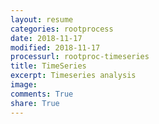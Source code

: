 ```yaml
---
layout: resume
categories: rootprocess
date: 2018-11-17
modified: 2018-11-17
processurl: rootproc-timeseries
title: TimeSeries
excerpt: Timeseries analysis
image: 
comments: True
share: True
---
```

